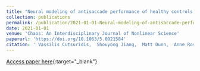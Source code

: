 ```yaml
---
title: "Neural modeling of antisaccade performance of healthy controls and early Huntington&apos;s disease patients"
collection: publications
permalink: /publication/2021-01-01-Neural-modeling-of-antisaccade-performance-of-healthy-controls-and-early-Huntingtons-disease-patients
date: 2021-01-01
venue: 'Chaos: An Interdisciplinary Journal of Nonlinear Science'
paperurl: 'https://doi.org/10.1063/5.0021584'
citation: ' Vassilis Cutsuridis,  Shouyong Jiang,  Matt Dunn,  Anne Rosser,  James Brawn,  Jonathan Erichsen, &quot;Neural modeling of antisaccade performance of healthy controls and early Huntington&amp;apos;s disease patients.&quot; Chaos: An Interdisciplinary Journal of Nonlinear Science, 2021.'
---
```

[Access paper here](https://doi.org/10.1063/5.0021584){:target="_blank"}
